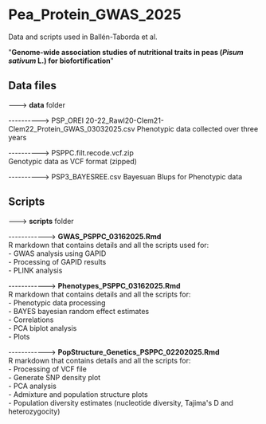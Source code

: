 # Pea_Protein_GWAS_2025  

Data and scripts used in Ballén-Taborda et al.   

"**Genome-wide association studies of nutritional traits in peas (*Pisum sativum* L.) for biofortification**"  

## Data files  

---> **data** folder    

----------> PSP_OREI 20-22_Rawl20-Clem21-Clem22_Protein_GWAS_03032025.csv
            Phenotypic data collected over three years  
            
----------> PSPPC.filt.recode.vcf.zip  
            Genotypic data as VCF format (zipped)  
           
----------> PSP3_BAYESREE.csv
            Bayesuan Blups for Phenotypic data  
           
## Scripts  

---> **scripts** folder    

------------> **GWAS_PSPPC_03162025.Rmd**  
              R markdown that contains details and all the scripts used for:  
              - GWAS analysis using GAPID    
              - Processing of GAPID results   
              - PLINK analysis       
              
------------> **Phenotypes_PSPPC_03162025.Rmd**    
              R markdown that contains details and all the scripts for:  
              - Phenotypic data processing   
              - BAYES bayesian random effect estimates  
              - Correlations  
              - PCA biplot analysis  
              - Plots  
    
------------> **PopStructure_Genetics_PSPPC_02202025.Rmd**  
              R markdown that contains details and all the scripts for:  
              - Processing of VCF file  
              - Generate SNP density plot  
              - PCA analysis  
              - Admixture and population structure plots   
              - Population diversity estimates (nucleotide diversity, Tajima's D and heterozygocity)   
    



